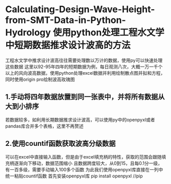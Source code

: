 # Calculating-Design-Wave-Height-from-SMT-Data-in-Python-Hydrology 使用python处理工程水文学中短期数据推求设计波高的方法
工程水文学中推求设计波高往往需要处理数以万计的数据，使用py可以快速处理这些数据
这里以92-95年四年的短期数据为例，每日观测八次，大概一万一千个以上的风向波高数据，使用python处理excel数据并利用绘制散点图并拟和方程，同时使用origin pro绘制波高玫瑰图
## 1.手动将四年数据放置到同一张表中，并将所有数据从大到小排序
若数据较多，如利用长期数据推求设计波高，可以使用py中的openpyxl或者pandas库合并多个表格，这里不再赘述
## 2.使用countif函数获取波高分级数据
可以在excel中直接输入函数，但是由于excel填充柄的特性，获取的范围会跟随填充柄逐渐向下移动，数据范围缩小
且数据跨度较大，从0到15，且每0.1分一级，有一百多级，需要手动输入100多个函数
为此我们使用openpyxl库直接在一列中统一粘贴countif函数
首先安装openpyxl库
    pip install openpyxl //pip


